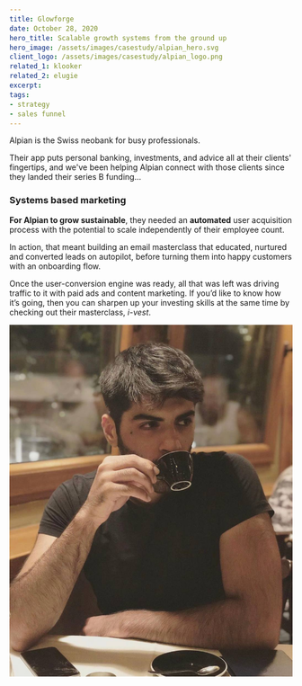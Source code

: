 ```yaml
---
title: Glowforge
date: October 28, 2020
hero_title: Scalable growth systems from the ground up
hero_image: /assets/images/casestudy/alpian_hero.svg
client_logo: /assets/images/casestudy/alpian_logo.png
related_1: klooker
related_2: elugie
excerpt:
tags:
- strategy
- sales funnel
---
```


<p class="lead">
Alpian is the Swiss neobank for busy professionals.
</p>


Their app puts personal banking, investments, and advice all at their clients' fingertips, and we've been helping Alpian connect with those clients since they landed their series B funding...

### Systems based marketing

**For Alpian to grow sustainable**, they needed an **automated** user acquisition process with the potential to scale independently of their employee count.

In action, that meant building an email masterclass that educated, nurtured and converted leads on autopilot, before turning them into happy customers with an onboarding flow.

Once the user-conversion engine was ready, all that was left was driving traffic to it with paid ads and content marketing. If you’d like to know how it’s going, then you can sharpen up your investing skills at the same time by checking out their masterclass, *i-vest*. 

![](/assets/images/casestudy/naveed_copy.jpeg)


